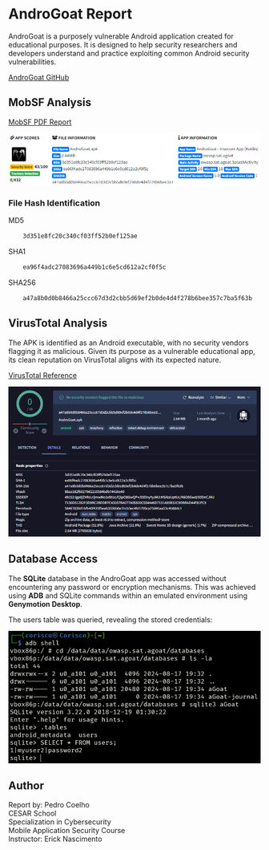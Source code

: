 # AndroGoat Report

AndroGoat is a purposely vulnerable Android application created for educational purposes. It is designed to help security researchers and developers understand and practice exploiting common Android security vulnerabilities.

[AndroGoat GitHub](https://github.com/satishpatnayak/AndroGoat)


## MobSF Analysis

[MobSF PDF Report ](pdf/androgoat.pdf)

![alt text](img/fileinfo.png)


### File Hash Identification
MD5
```bash
    3d351e8fc20c340cf03ff52b0ef125ae
```

SHA1
```bash
    ea96f4adc27083696a449b1c6e5cd612a2cf0f5c
```
SHA256
```bash
    a47a8b0d0b8466a25ccc67d3d2cbb5d69ef2b0de4d4f278b6bee357c7ba5f63b
```

## VirusTotal Analysis

The APK is identified as an Android executable, with no security vendors flagging it as malicious. Given its purpose as a vulnerable educational app, its clean reputation on VirusTotal aligns with its expected nature.

[VirusTotal Reference](https://www.virustotal.com/gui/file/a47a8b0d0b8466a25ccc67d3d2cbb5d69ef2b0de4d4f278b6bee357c7ba5f63b)

![alt text](image.png)

## Database Access

The **SQLite** database in the AndroGoat app was accessed without encountering any password or encryption mechanisms. This was achieved using **ADB** and SQLite commands within an emulated environment using **Genymotion Desktop**.

The users table was queried, revealing the stored credentials:

![alt text](img/adb-database.png)

## Author
Report by: Pedro Coelho  
CESAR School  
Specialization in Cybersecurity  
Mobile Application Security Course  
Instructor: Erick Nascimento